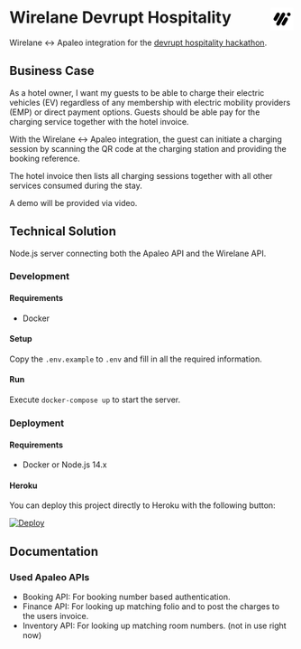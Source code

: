 # Wirelane Devrupt Hospitality <img align="right" src="https://github.com/wirelane/devrupt-hospitality/raw/main/public/images/logo-20.png">
Wirelane <-> Apaleo integration for the [devrupt hospitality hackathon](https://www.devrupt-hospitality.com/).

## Business Case
As a hotel owner, I want my guests to be able to charge their electric vehicles (EV) regardless of any membership with electric mobility providers (EMP) or direct payment options. Guests should be able pay for the charging service together with the hotel invoice.

With the Wirelane <-> Apaleo integration, the guest can initiate a charging session by scanning the QR code at the charging station and providing the booking reference.

The hotel invoice then lists all charging sessions together with all other services consumed during the stay.

A demo will be provided via video.

## Technical Solution
Node.js server connecting both the Apaleo API and the Wirelane API.

### Development

#### Requirements
- Docker

#### Setup
Copy the `.env.example` to `.env` and fill in all the required information.

#### Run
Execute `docker-compose up` to start the server.

### Deployment

#### Requirements
- Docker or Node.js 14.x

#### Heroku
You can deploy this project directly to Heroku with the following button:

[![Deploy](https://www.herokucdn.com/deploy/button.svg)](https://heroku.com/deploy)

## Documentation

### Used Apaleo APIs

* Booking API: For booking number based authentication.
* Finance API: For looking up matching folio and to post the charges to the users invoice.
* Inventory API: For looking up matching room numbers. (not in use right now)
